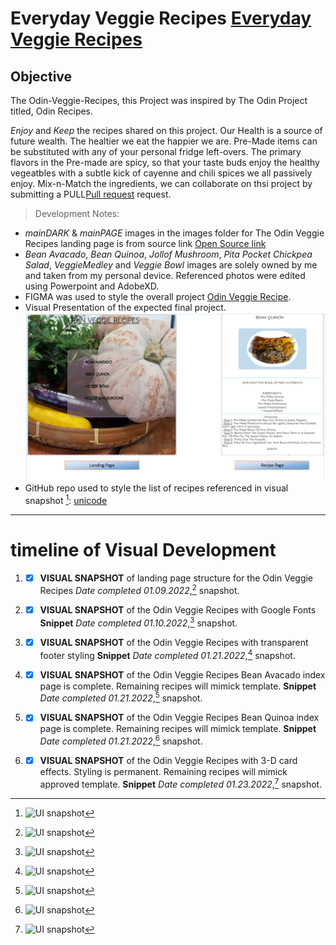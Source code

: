 # Everyday Veggie Recipes [Everyday Veggie Recipes](index.html)


## Objective

The Odin-Veggie-Recipes, this Project was inspired by The Odin Project titled, Odin Recipes. 

*Enjoy* and *Keep* the recipes shared on this project.
Our Health is a source of future wealth. The healtier we eat the happier we are.
Pre-Made items can be substituted with any of your personal fridge left-overs. The primary flavors in the Pre-made are spicy, so that your taste buds enjoy the healthy vegeatbles with a subtle kick of cayenne and chili spices we all passively enjoy.
Mix-n-Match the ingredients, we can collaborate on thsi project by submitting a PULL[Pull request](https://github.com/TWOdunlami/Odin-Veggie-Recipes/pulls) request.

>Development Notes:
- _mainDARK_ & _mainPAGE_ images in the images folder for The Odin Veggie Recipes landing page  is from source link [Open Source link](https://cdn.pixabay.com/photo/2017/11/27/14/24/pumpkin-2981429_960_720.jpg)
- _Bean Avacado_, _Bean Quinoa_, _Jollof Mushroom_, _Pita Pocket Chickpea Salad_, _VeggieMedley_ and _Veggie Bowl_ images are solely owned by me and taken from my personal device. Referenced photos were edited using Powerpoint and AdobeXD.
- FIGMA was used to style the overall project [Odin Veggie Recipe](https://www.figma.com/proto/OVvHkdQlcwJ9VGRg3FWubX/Odin-Veggie-Recipe?node-id=25%3A13&scaling=min-zoom&page-id=0%3A1&starting-point-node-id=25%3A13).
- Visual Presentation of the expected final project.
[![Odin Veggie Recipes](images/veggieTemplate.png "Odin Veggie Recipes")](https://www.figma.com/proto/OVvHkdQlcwJ9VGRg3FWubX/Odin-Veggie-Recipe?node-id=25%3A13&scaling=min-zoom&page-id=0%3A1&starting-point-node-id=25%3A13)
- GitHub repo used to style the list of recipes referenced in visual snapshot [^2]: [unicode](https://gist.github.com/ngs/2782436)
---

# timeline of Visual Development

1. - [x] **VISUAL SNAPSHOT** of landing page structure for the Odin Veggie Recipes *Date completed 01.09.2022*,[^1] snapshot.
[^1]: ![UI snapshot](https://github.com/TWOdunlami/Odin-Veggie-Recipes/blob/main/images/snapshot01092022.png)
2. - [x] **VISUAL SNAPSHOT** of the Odin Veggie Recipes with Google Fonts **Snippet** *Date completed 01.10.2022*,[^2] snapshot.
[^2]: ![UI snapshot](https://github.com/TWOdunlami/Odin-Veggie-Recipes/blob/main/images/snapshot01102022.png)
3. - [x] **VISUAL SNAPSHOT** of the Odin Veggie Recipes with transparent footer styling **Snippet** *Date completed 01.21.2022*,[^3] snapshot.
[^3]: ![UI snapshot](https://github.com/TWOdunlami/Odin-Veggie-Recipes/blob/main/images/snapshot01212022.png)
4. - [x] **VISUAL SNAPSHOT** of the Odin Veggie Recipes Bean Avacado index page is complete. Remaining recipes will mimick template. **Snippet** *Date completed 01.21.2022*,[^4] snapshot.
[^4]: ![UI snapshot](https://github.com/TWOdunlami/Odin-Veggie-Recipes/blob/main/images/snapshot01212022-2.png)
5. - [x] **VISUAL SNAPSHOT** of the Odin Veggie Recipes Bean Quinoa index page is complete. Remaining recipes will mimick template. **Snippet** *Date completed 01.21.2022*,[^5] snapshot.
[^5]: ![UI snapshot](https://github.com/TWOdunlami/Odin-Veggie-Recipes/blob/main/images/snapshot01212022-3.png)
6. - [x] **VISUAL SNAPSHOT** of the Odin Veggie Recipes with 3-D card effects. Styling is permanent. Remaining recipes will mimick approved template. **Snippet** *Date completed 01.23.2022*,[^6] snapshot.
[^6]: ![UI snapshot](https://github.com/TWOdunlami/Odin-Veggie-Recipes/blob/main/images/snapshot01232022.png)